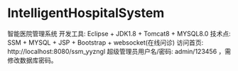 # IntelligentHospitalSystem
智能医院管理系统
开发工具: Eclipse + JDK1.8 + Tomcat8 + MYSQL8.0
技术点:   SSM + MYSQL + JSP + Bootstrap + websocket(在线问诊)
访问首页: http://localhost:8080/ssm_yyzngl
超级管理员用户名/密码:   admin/123456
，需修改数据库密码。

